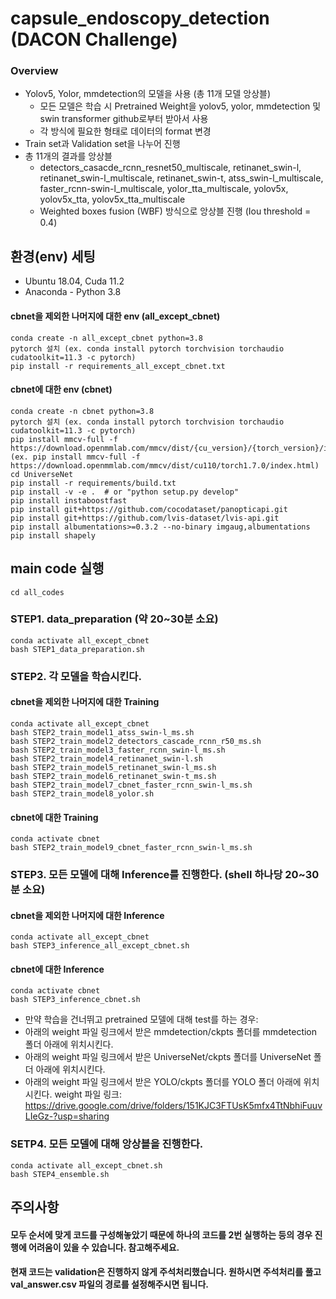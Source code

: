 # capsule_endoscopy_detection (DACON Challenge)
### Overview
* Yolov5, Yolor, mmdetection의 모델을 사용 (총 11개 모델 앙상블)
  * 모든 모델은 학습 시 Pretrained Weight을 yolov5, yolor, mmdetection 및 swin transformer github로부터 받아서 사용
  * 각 방식에 필요한 형태로 데이터의 format 변경
* Train set과 Validation set을 나누어 진행
* 총 11개의 결과를 앙상블 
  * detectors_casacde_rcnn_resnet50_multiscale, retinanet_swin-l, retinanet_swin-l_multiscale, retinanet_swin-t, atss_swin-l_multiscale, faster_rcnn-swin-l_multiscale, yolor_tta_multiscale, yolov5x, yolov5x_tta, yolov5x_tta_multiscale
  * Weighted boxes fusion (WBF) 방식으로 앙상블 진행 (Iou threshold = 0.4)
## 환경(env) 세팅
* Ubuntu 18.04, Cuda 11.2
* Anaconda - Python 3.8
#### cbnet을 제외한 나머지에 대한 env (all_except_cbnet)
```
conda create -n all_except_cbnet python=3.8
pytorch 설치 (ex. conda install pytorch torchvision torchaudio cudatoolkit=11.3 -c pytorch)
pip install -r requirements_all_except_cbnet.txt
```
#### cbnet에 대한 env (cbnet)
```
conda create -n cbnet python=3.8
pytorch 설치 (ex. conda install pytorch torchvision torchaudio cudatoolkit=11.3 -c pytorch)
pip install mmcv-full -f https://download.openmmlab.com/mmcv/dist/{cu_version}/{torch_version}/index.html (ex. pip install mmcv-full -f https://download.openmmlab.com/mmcv/dist/cu110/torch1.7.0/index.html)
cd UniverseNet
pip install -r requirements/build.txt
pip install -v -e .  # or "python setup.py develop"
pip install instaboostfast
pip install git+https://github.com/cocodataset/panopticapi.git
pip install git+https://github.com/lvis-dataset/lvis-api.git
pip install albumentations>=0.3.2 --no-binary imgaug,albumentations
pip install shapely
```
## main code 실행
```
cd all_codes
```
### STEP1. data_preparation (약 20~30분 소요)
```
conda activate all_except_cbnet
bash STEP1_data_preparation.sh
```
### STEP2. 각 모델을 학습시킨다.
#### cbnet을 제외한 나머지에 대한 Training
```
conda activate all_except_cbnet
bash STEP2_train_model1_atss_swin-l_ms.sh
bash STEP2_train_model2_detectors_cascade_rcnn_r50_ms.sh
bash STEP2_train_model3_faster_rcnn_swin-l_ms.sh
bash STEP2_train_model4_retinanet_swin-l.sh
bash STEP2_train_model5_retinanet_swin-l_ms.sh
bash STEP2_train_model6_retinanet_swin-t_ms.sh
bash STEP2_train_model7_cbnet_faster_rcnn_swin-l_ms.sh
bash STEP2_train_model8_yolor.sh
```
#### cbnet에 대한 Training
```
conda activate cbnet
bash STEP2_train_model9_cbnet_faster_rcnn_swin-l_ms.sh
```
### STEP3. 모든 모델에 대해 Inference를 진행한다. (shell 하나당 20~30분 소요)
#### cbnet을 제외한 나머지에 대한 Inference
```
conda activate all_except_cbnet
bash STEP3_inference_all_except_cbnet.sh
```
#### cbnet에 대한 Inference
```
conda activate cbnet
bash STEP3_inference_cbnet.sh
```
* 만약 학습을 건너뛰고 pretrained 모델에 대해 test를 하는 경우:
* 아래의 weight 파일 링크에서 받은 mmdetection/ckpts 폴더를 mmdetection 폴더 아래에 위치시킨다.
* 아래의 weight 파일 링크에서 받은 UniverseNet/ckpts 폴더를 UniverseNet 폴더 아래에 위치시킨다.
* 아래의 weight 파일 링크에서 받은 YOLO/ckpts 폴더를 YOLO 폴더 아래에 위치시킨다.
weight 파일 링크: https://drive.google.com/drive/folders/151KJC3FTUsK5mfx4TtNbhiFuuvLIeGz-?usp=sharing
### SETP4. 모든 모델에 대해 앙상블을 진행한다.
```
conda activate all_except_cbnet.sh
bash STEP4_ensemble.sh
```

## 주의사항
#### 모두 순서에 맞게 코드를 구성해놓았기 때문에 하나의 코드를 2번 실행하는 등의 경우 진행에 어려움이 있을 수 있습니다. 참고해주세요.
#### 현재 코드는 validation은 진행하지 않게 주석처리했습니다. 원하시면 주석처리를 풀고 val_answer.csv 파일의 경로를 설정해주시면 됩니다.

